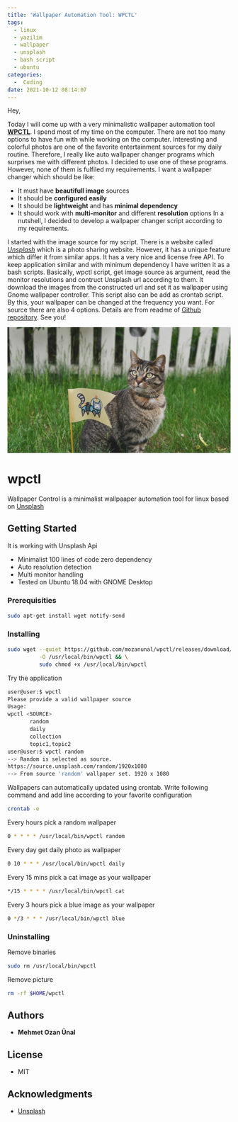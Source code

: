 ```yaml
---
title: 'Wallpaper Automation Tool: WPCTL'
tags:
  - linux
  - yazilim
  - wallpaper
  - unsplash
  - bash script
  - ubuntu
categories:
  -  Coding
date: 2021-10-12 08:14:07
---
```


Hey,

Today I will come up with a very minimalistic wallpaper automation tool
[**WPCTL**](https://github.com/mozanunal/wpctl). I spend most of my time on the
computer. There are not too many options to have fun with while working on the
computer. Interesting and colorful photos are one of the favorite entertainment
sources for my daily routine. Therefore, I really like auto wallpaper changer
programs which surprises me with different photos. I decided to use one of these
programs. However, none of them is fulfiled my requirements. I want a wallpaper
changer which should be like:

- It must have **beautifull image** sources
- It should be **configured easily**
- It should be **lightweight** and has **minimal dependency**
- It should work with **multi-monitor** and different **resolution** options In
  a nutshell, I decided to develop a wallpaper changer script according to my
  requirements.

I started with the image source for my script. There is a website called
_[Unsplash](https://unsplash.com/)_ which is a photo sharing website. However,
it has a unique feature which differ it from similar apps. It has a very nice
and license free API. To keep application similar and with minimum dependency I
have written it as a bash scripts. Basically, wpctl script, get image source as
argument, read the monitor resolutions and contruct Unsplash url according to
them. It download the images from the constructed url and set it as wallpaper
using Gnome wallpaper controller. This script also can be add as crontab script.
By this, your wallpaper can be changed at the frequency you want. For source
there are also 4 options. Details are from readme of
[Github repository](https://github.com/mozanunal/wpctl). See you!

![Example Wallpaper from Unsplash](/images/wallpaper.jpeg)

# wpctl

Wallpaper Control is a minimalist wallpaaper automation tool for linux based on
[Unsplash](https://unsplash.com/)

## Getting Started

It is working with Unsplash Api

- Minimalist 100 lines of code zero dependency
- Auto resolution detection
- Multi monitor handling
- Tested on Ubuntu 18.04 with GNOME Desktop

### Prerequisities

```sh
sudo apt-get install wget notify-send
```

### Installing

```sh
sudo wget --quiet https://github.com/mozanunal/wpctl/releases/download/0.1.0/wpctl \
          -O /usr/local/bin/wpctl && \
          sudo chmod +x /usr/local/bin/wpctl
```

Try the application

```sh
user@user:$ wpctl
Please provide a valid wallpaper source
Usage:
wpctl <SOURCE>
       random
       daily
       collection
       topic1,topic2
user@user:$ wpctl random
--> Random is selected as source.
https://source.unsplash.com/random/1920x1080
--> From source 'random' wallpaper set. 1920 x 1080
```

Wallpapers can automatically updated using crontab. Write following command and
add line according to your favorite configuration

```sh
crontab -e
```

Every hours pick a random wallpaper

```sh
0 * * * * /usr/local/bin/wpctl random
```

Every day get daily photo as wallpaper

```sh
0 10 * * * /usr/local/bin/wpctl daily
```

Every 15 mins pick a cat image as your wallpaper

```sh
*/15 * * * * /usr/local/bin/wpctl cat
```

Every 3 hours pick a blue image as your wallpaper

```sh
0 */3 * * * /usr/local/bin/wpctl blue
```

### Uninstalling

Remove binaries

```sh
sudo rm /usr/local/bin/wpctl
```

Remove picture

```sh
rm -rf $HOME/wpctl
```

## Authors

- **Mehmet Ozan Ünal**

## License

- MIT

## Acknowledgments

- [Unsplash](https://unsplash.com/)
